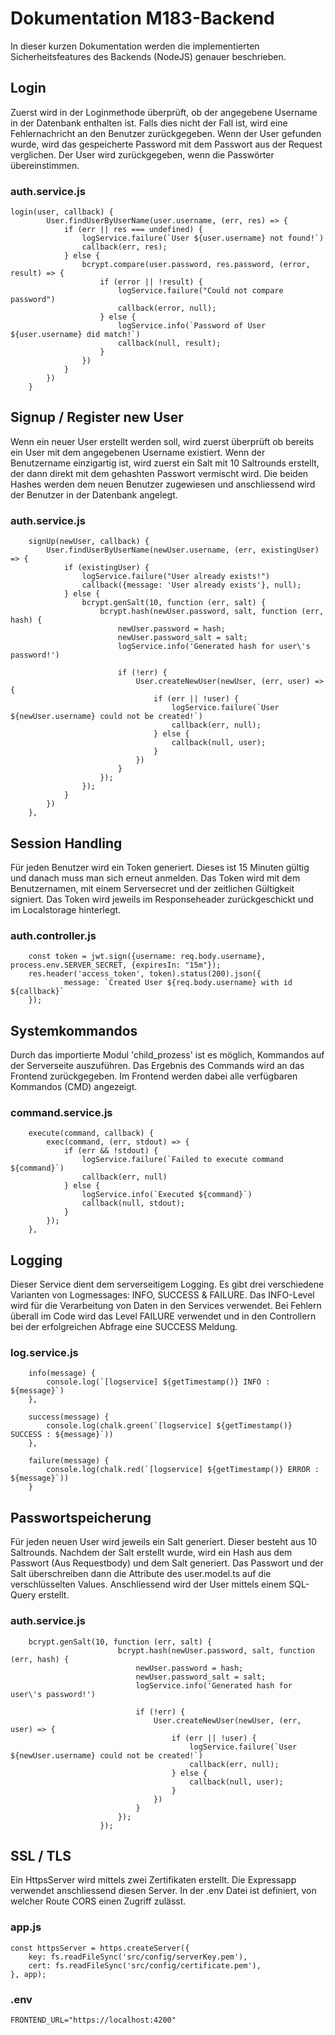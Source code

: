 # Dokumentation M183-Backend

In dieser kurzen Dokumentation werden die implementierten Sicherheitsfeatures des Backends (NodeJS) genauer beschrieben.

## Login

Zuerst wird in der Loginmethode überprüft, ob der angegebene Username in der Datenbank enthalten ist. Falls dies nicht
der Fall ist, wird eine Fehlernachricht an den Benutzer zurückgegeben. Wenn der User gefunden wurde, wird das
gespeicherte Password mit dem Passwort aus der Request verglichen. Der User wird zurückgegeben, wenn die Passwörter
übereinstimmen.

### auth.service.js

```
login(user, callback) {
        User.findUserByUserName(user.username, (err, res) => {
            if (err || res === undefined) {
                logService.failure(`User ${user.username} not found!`)
                callback(err, res);
            } else {
                bcrypt.compare(user.password, res.password, (error, result) => {
                    if (error || !result) {
                        logService.failure("Could not compare password")
                        callback(error, null);
                    } else {
                        logService.info(`Password of User ${user.username} did match!`)
                        callback(null, result);
                    }
                })
            }
        })
    }
```

## Signup / Register new User

Wenn ein neuer User erstellt werden soll, wird zuerst überprüft ob bereits ein User mit dem angegebenen Username
existiert. Wenn der Benutzername einzigartig ist, wird zuerst ein Salt mit 10 Saltrounds erstellt, der dann direkt mit
dem gehashten Passwort vermischt wird. Die beiden Hashes werden dem neuen Benutzer zugewiesen und anschliessend wird der
Benutzer in der Datenbank angelegt.

### auth.service.js

````
    signUp(newUser, callback) {
        User.findUserByUserName(newUser.username, (err, existingUser) => {
            if (existingUser) {
                logService.failure("User already exists!")
                callback({message: 'User already exists'}, null);
            } else {
                bcrypt.genSalt(10, function (err, salt) {
                    bcrypt.hash(newUser.password, salt, function (err, hash) {
                        newUser.password = hash;
                        newUser.password_salt = salt;
                        logService.info('Generated hash for user\'s password!')

                        if (!err) {
                            User.createNewUser(newUser, (err, user) => {
                                if (err || !user) {
                                    logService.failure(`User ${newUser.username} could not be created!`)
                                    callback(err, null);
                                } else {
                                    callback(null, user);
                                }
                            })
                        }
                    });
                });
            }
        })
    },
````

## Session Handling

Für jeden Benutzer wird ein Token generiert. Dieses ist 15 Minuten gültig und danach muss man sich erneut anmelden. Das
Token wird mit dem Benutzernamen, mit einem Serversecret und der zeitlichen Gültigkeit signiert. Das Token wird jeweils
im Responseheader zurückgeschickt und im Localstorage hinterlegt.

### auth.controller.js

```
    const token = jwt.sign({username: req.body.username}, process.env.SERVER_SECRET, {expiresIn: "15m"});
    res.header('access_token', token).status(200).json({
            message: `Created User ${req.body.username} with id ${callback}`
    });
```

## Systemkommandos

Durch das importierte Modul 'child_prozess' ist es möglich, Kommandos auf der Serverseite auszuführen. Das Ergebnis des
Commands wird an das Frontend zurückgegeben. Im Frontend werden dabei alle verfügbaren Kommandos (CMD) angezeigt.

### command.service.js

```
    execute(command, callback) {
        exec(command, (err, stdout) => {
            if (err && !stdout) {
                logService.failure(`Failed to execute command ${command}`)
                callback(err, null)
            } else {
                logService.info(`Executed ${command}`)
                callback(null, stdout);
            }
        });
    },
```

## Logging

Dieser Service dient dem serverseitigem Logging. Es gibt drei verschiedene Varianten von Logmessages:
INFO, SUCCESS & FAILURE. Das INFO-Level wird für die Verarbeitung von Daten in den Services verwendet. Bei Fehlern
überall im Code wird das Level FAILURE verwendet und in den Controllern bei der erfolgreichen Abfrage eine SUCCESS
Meldung.

### log.service.js

```
    info(message) {
        console.log(`[logservice] ${getTimestamp()} INFO : ${message}`)
    },

    success(message) {
        console.log(chalk.green(`[logservice] ${getTimestamp()} SUCCESS : ${message}`))
    },

    failure(message) {
        console.log(chalk.red(`[logservice] ${getTimestamp()} ERROR : ${message}`))
    }
```

## Passwortspeicherung

Für jeden neuen User wird jeweils ein Salt generiert. Dieser besteht aus 10 Saltrounds. Nachdem der Salt erstellt wurde,
wird ein Hash aus dem Passwort (Aus Requestbody) und dem Salt generiert. Das Passwort und der Salt überschreiben dann
die Attribute des user.model.ts auf die verschlüsselten Values. Anschliessend wird der User mittels einem SQL-Query
erstellt.

### auth.service.js

```
    bcrypt.genSalt(10, function (err, salt) {
                        bcrypt.hash(newUser.password, salt, function (err, hash) {
                            newUser.password = hash;
                            newUser.password_salt = salt;
                            logService.info('Generated hash for user\'s password!')
    
                            if (!err) {
                                User.createNewUser(newUser, (err, user) => {
                                    if (err || !user) {
                                        logService.failure(`User ${newUser.username} could not be created!`)
                                        callback(err, null);
                                    } else {
                                        callback(null, user);
                                    }
                                })
                            }
                        });
                    });
```

## SSL / TLS

Ein HttpsServer wird mittels zwei Zertifikaten erstellt. Die Expressapp verwendet anschliessend diesen
Server. In der .env Datei ist definiert, von welcher Route CORS einen Zugriff zulässt. 

### app.js
```
const httpsServer = https.createServer({
    key: fs.readFileSync('src/config/serverKey.pem'),
    cert: fs.readFileSync('src/config/certificate.pem'),
}, app);
```

### .env
```
FRONTEND_URL="https://localhost:4200"
```